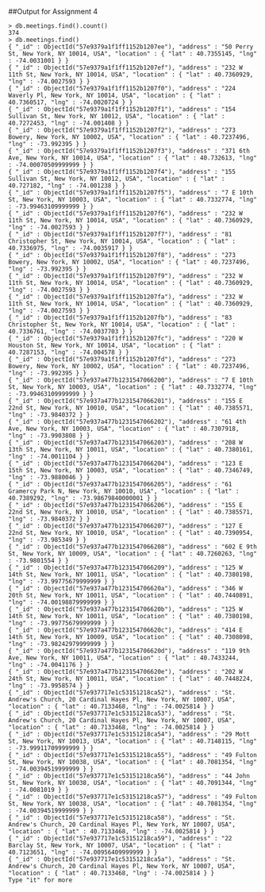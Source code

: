 ##Output for Assignment 4

    > db.meetings.find().count()
    374
    > db.meetings.find()
    { "_id" : ObjectId("57e9379a1f1ff1152b1207ee"), "address" : "50 Perry St, New York, NY 10014, USA", "location" : { "lat" : 40.7355145, "lng" : -74.0031001 } }
    { "_id" : ObjectId("57e9379a1f1ff1152b1207ef"), "address" : "232 W 11th St, New York, NY 10014, USA", "location" : { "lat" : 40.7360929, "lng" : -74.0027593 } }
    { "_id" : ObjectId("57e9379a1f1ff1152b1207f0"), "address" : "224 Waverly Pl, New York, NY 10014, USA", "location" : { "lat" : 40.7360517, "lng" : -74.0020724 } }
    { "_id" : ObjectId("57e9379a1f1ff1152b1207f1"), "address" : "154 Sullivan St, New York, NY 10012, USA", "location" : { "lat" : 40.7272453, "lng" : -74.001408 } }
    { "_id" : ObjectId("57e9379a1f1ff1152b1207f2"), "address" : "273 Bowery, New York, NY 10002, USA", "location" : { "lat" : 40.7237496, "lng" : -73.992395 } }
    { "_id" : ObjectId("57e9379a1f1ff1152b1207f3"), "address" : "371 6th Ave, New York, NY 10014, USA", "location" : { "lat" : 40.732613, "lng" : -74.00070509999999 } }
    { "_id" : ObjectId("57e9379a1f1ff1152b1207f4"), "address" : "155 Sullivan St, New York, NY 10012, USA", "location" : { "lat" : 40.727182, "lng" : -74.001238 } }
    { "_id" : ObjectId("57e9379a1f1ff1152b1207f5"), "address" : "7 E 10th St, New York, NY 10003, USA", "location" : { "lat" : 40.7332774, "lng" : -73.99463109999999 } }
    { "_id" : ObjectId("57e9379a1f1ff1152b1207f6"), "address" : "232 W 11th St, New York, NY 10014, USA", "location" : { "lat" : 40.7360929, "lng" : -74.0027593 } }
    { "_id" : ObjectId("57e9379a1f1ff1152b1207f7"), "address" : "81 Christopher St, New York, NY 10014, USA", "location" : { "lat" : 40.7336975, "lng" : -74.0035917 } }
    { "_id" : ObjectId("57e9379a1f1ff1152b1207f8"), "address" : "273 Bowery, New York, NY 10002, USA", "location" : { "lat" : 40.7237496, "lng" : -73.992395 } }
    { "_id" : ObjectId("57e9379a1f1ff1152b1207f9"), "address" : "232 W 11th St, New York, NY 10014, USA", "location" : { "lat" : 40.7360929, "lng" : -74.0027593 } }
    { "_id" : ObjectId("57e9379a1f1ff1152b1207fa"), "address" : "232 W 11th St, New York, NY 10014, USA", "location" : { "lat" : 40.7360929, "lng" : -74.0027593 } }
    { "_id" : ObjectId("57e9379a1f1ff1152b1207fb"), "address" : "83 Christopher St, New York, NY 10014, USA", "location" : { "lat" : 40.7336761, "lng" : -74.0037703 } }
    { "_id" : ObjectId("57e9379a1f1ff1152b1207fc"), "address" : "220 W Houston St, New York, NY 10014, USA", "location" : { "lat" : 40.7287153, "lng" : -74.004578 } }
    { "_id" : ObjectId("57e9379a1f1ff1152b1207fd"), "address" : "273 Bowery, New York, NY 10002, USA", "location" : { "lat" : 40.7237496, "lng" : -73.992395 } }
    { "_id" : ObjectId("57e937a477b1231547066200"), "address" : "7 E 10th St, New York, NY 10003, USA", "location" : { "lat" : 40.7332774, "lng" : -73.99463109999999 } }
    { "_id" : ObjectId("57e937a477b1231547066201"), "address" : "155 E 22nd St, New York, NY 10010, USA", "location" : { "lat" : 40.7385571, "lng" : -73.9840372 } }
    { "_id" : ObjectId("57e937a477b1231547066202"), "address" : "61 4th Ave, New York, NY 10003, USA", "location" : { "lat" : 40.7307918, "lng" : -73.9903808 } }
    { "_id" : ObjectId("57e937a477b1231547066203"), "address" : "208 W 13th St, New York, NY 10011, USA", "location" : { "lat" : 40.7380161, "lng" : -74.0011104 } }
    { "_id" : ObjectId("57e937a477b1231547066204"), "address" : "123 E 15th St, New York, NY 10003, USA", "location" : { "lat" : 40.7346749, "lng" : -73.9880046 } }
    { "_id" : ObjectId("57e937a477b1231547066205"), "address" : "61 Gramercy Park N, New York, NY 10010, USA", "location" : { "lat" : 40.7389292, "lng" : -73.98679840000001 } }
    { "_id" : ObjectId("57e937a477b1231547066206"), "address" : "155 E 22nd St, New York, NY 10010, USA", "location" : { "lat" : 40.7385571, "lng" : -73.9840372 } }
    { "_id" : ObjectId("57e937a477b1231547066207"), "address" : "127 E 22nd St, New York, NY 10010, USA", "location" : { "lat" : 40.7390954, "lng" : -73.985349 } }
    { "_id" : ObjectId("57e937a477b1231547066208"), "address" : "602 E 9th St, New York, NY 10009, USA", "location" : { "lat" : 40.7260263, "lng" : -73.9801554 } }
    { "_id" : ObjectId("57e937a477b1231547066209"), "address" : "125 W 14th St, New York, NY 10011, USA", "location" : { "lat" : 40.7380198, "lng" : -73.99775679999999 } }
    { "_id" : ObjectId("57e937a477b123154706620a"), "address" : "346 W 20th St, New York, NY 10011, USA", "location" : { "lat" : 40.7440891, "lng" : -74.00198879999999 } }
    { "_id" : ObjectId("57e937a477b123154706620b"), "address" : "125 W 14th St, New York, NY 10011, USA", "location" : { "lat" : 40.7380198, "lng" : -73.99775679999999 } }
    { "_id" : ObjectId("57e937a477b123154706620c"), "address" : "414 E 14th St, New York, NY 10009, USA", "location" : { "lat" : 40.7308098, "lng" : -73.98242979999999 } }
    { "_id" : ObjectId("57e937a477b123154706620d"), "address" : "119 9th Ave, New York, NY 10011, USA", "location" : { "lat" : 40.7433244, "lng" : -74.0041176 } }
    { "_id" : ObjectId("57e937a477b123154706620e"), "address" : "202 W 24th St, New York, NY 10011, USA", "location" : { "lat" : 40.7448224, "lng" : -73.9958574 } }
    { "_id" : ObjectId("57e937717e1c53151218ca52"), "address" : "St. Andrew's Church, 20 Cardinal Hayes Pl, New York, NY 10007, USA", "location" : { "lat" : 40.7133468, "lng" : -74.0025814 } }
    { "_id" : ObjectId("57e937717e1c53151218ca53"), "address" : "St. Andrew's Church, 20 Cardinal Hayes Pl, New York, NY 10007, USA", "location" : { "lat" : 40.7133468, "lng" : -74.0025814 } }
    { "_id" : ObjectId("57e937717e1c53151218ca54"), "address" : "29 Mott St, New York, NY 10013, USA", "location" : { "lat" : 40.7148115, "lng" : -73.99911709999999 } }
    { "_id" : ObjectId("57e937717e1c53151218ca55"), "address" : "49 Fulton St, New York, NY 10038, USA", "location" : { "lat" : 40.7081354, "lng" : -74.00394519999999 } }
    { "_id" : ObjectId("57e937717e1c53151218ca56"), "address" : "44 John St, New York, NY 10038, USA", "location" : { "lat" : 40.7091344, "lng" : -74.0081019 } }
    { "_id" : ObjectId("57e937717e1c53151218ca57"), "address" : "49 Fulton St, New York, NY 10038, USA", "location" : { "lat" : 40.7081354, "lng" : -74.00394519999999 } }
    { "_id" : ObjectId("57e937717e1c53151218ca58"), "address" : "St. Andrew's Church, 20 Cardinal Hayes Pl, New York, NY 10007, USA", "location" : { "lat" : 40.7133468, "lng" : -74.0025814 } }
    { "_id" : ObjectId("57e937717e1c53151218ca59"), "address" : "22 Barclay St, New York, NY 10007, USA", "location" : { "lat" : 40.7123651, "lng" : -74.00956409999999 } }
    { "_id" : ObjectId("57e937717e1c53151218ca5a"), "address" : "St. Andrew's Church, 20 Cardinal Hayes Pl, New York, NY 10007, USA", "location" : { "lat" : 40.7133468, "lng" : -74.0025814 } }
    Type "it" for more